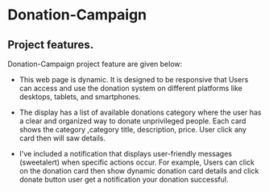 # Donation-Campaign


## Project features.
 Donation-Campaign project feature are given below:

- This web page is dynamic. It is designed to be responsive that Users can access and use the donation system on different platforms like desktops, tablets, and smartphones.

- The display has a list of available donations category where the user has a clear and organized way to donate unprivileged people. Each card shows the category ,category title, description, price. User click any card then will saw details.

- I've included a notification that displays user-friendly messages (sweetalert) when specific actions occur. For example, Users can click on the donation card then show dynamic donation card details and click donate button user get a notification your donation successful. 